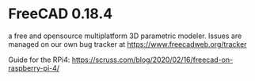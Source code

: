 # FreeCAD 0.18.4
a free and opensource multiplatform 3D parametric modeler. Issues are managed on our own bug tracker at https://www.freecadweb.org/tracker

Guide for the RPi4:
https://scruss.com/blog/2020/02/16/freecad-on-raspberry-pi-4/


